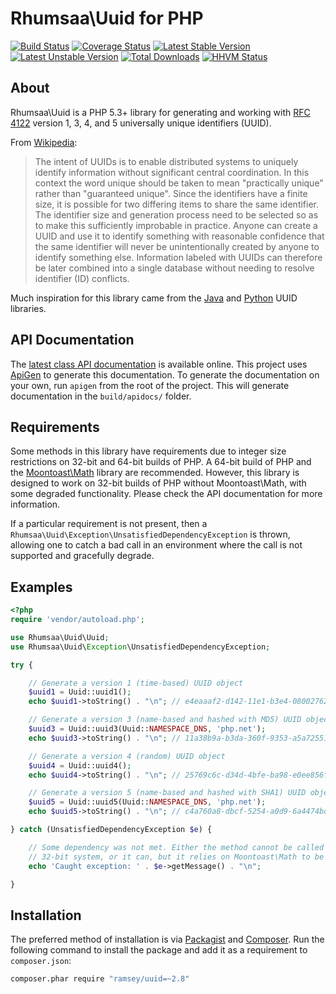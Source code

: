 # Rhumsaa\Uuid for PHP

[![Build Status](https://travis-ci.org/ramsey/uuid.png?branch=master)](https://travis-ci.org/ramsey/uuid)
[![Coverage Status](https://coveralls.io/repos/ramsey/uuid/badge.png)](https://coveralls.io/r/ramsey/uuid)
[![Latest Stable Version](https://poser.pugx.org/rhumsaa/uuid/v/stable.png)](https://packagist.org/packages/rhumsaa/uuid)
[![Latest Unstable Version](https://poser.pugx.org/rhumsaa/uuid/v/unstable.png)](https://packagist.org/packages/rhumsaa/uuid)
[![Total Downloads](https://poser.pugx.org/rhumsaa/uuid/downloads.png)](https://packagist.org/packages/rhumsaa/uuid)
[![HHVM Status](http://hhvm.h4cc.de/badge/rhumsaa/uuid.png)](http://hhvm.h4cc.de/package/rhumsaa/uuid)

## About

Rhumsaa\Uuid is a PHP 5.3+ library for generating and working with
[RFC 4122][rfc4122] version 1, 3, 4, and 5 universally unique identifiers (UUID).

From [Wikipedia](http://en.wikipedia.org/wiki/Universally_unique_identifier):

> The intent of UUIDs is to enable distributed systems to uniquely identify
> information without significant central coordination. In this context the word
> unique should be taken to mean "practically unique" rather than "guaranteed
> unique". Since the identifiers have a finite size, it is possible for two
> differing items to share the same identifier. The identifier size and
> generation process need to be selected so as to make this sufficiently
> improbable in practice. Anyone can create a UUID and use it to identify
> something with reasonable confidence that the same identifier will never be
> unintentionally created by anyone to identify something else. Information
> labeled with UUIDs can therefore be later combined into a single database
> without needing to resolve identifier (ID) conflicts.

Much inspiration for this library came from the [Java][javauuid] and
[Python][pyuuid] UUID libraries.

## API Documentation

The [latest class API documentation][apidocs] is available online. This project
uses [ApiGen](http://apigen.org/) to generate this documentation. To
generate the documentation on your own, run `apigen` from the root of the project.
This will generate documentation in the `build/apidocs/` folder.

## Requirements

Some methods in this library have requirements due to integer size restrictions
on 32-bit and 64-bit builds of PHP. A 64-bit build of PHP and the [Moontoast\Math][]
library are recommended. However, this library is designed to work on 32-bit
builds of PHP without Moontoast\Math, with some degraded functionality. Please
check the API documentation for more information.

If a particular requirement is not present, then a `Rhumsaa\Uuid\Exception\UnsatisfiedDependencyException`
is thrown, allowing one to catch a bad call in an environment where the call is
not supported and gracefully degrade.

## Examples

```php
<?php
require 'vendor/autoload.php';

use Rhumsaa\Uuid\Uuid;
use Rhumsaa\Uuid\Exception\UnsatisfiedDependencyException;

try {

    // Generate a version 1 (time-based) UUID object
    $uuid1 = Uuid::uuid1();
    echo $uuid1->toString() . "\n"; // e4eaaaf2-d142-11e1-b3e4-080027620cdd

    // Generate a version 3 (name-based and hashed with MD5) UUID object
    $uuid3 = Uuid::uuid3(Uuid::NAMESPACE_DNS, 'php.net');
    echo $uuid3->toString() . "\n"; // 11a38b9a-b3da-360f-9353-a5a725514269

    // Generate a version 4 (random) UUID object
    $uuid4 = Uuid::uuid4();
    echo $uuid4->toString() . "\n"; // 25769c6c-d34d-4bfe-ba98-e0ee856f3e7a

    // Generate a version 5 (name-based and hashed with SHA1) UUID object
    $uuid5 = Uuid::uuid5(Uuid::NAMESPACE_DNS, 'php.net');
    echo $uuid5->toString() . "\n"; // c4a760a8-dbcf-5254-a0d9-6a4474bd1b62

} catch (UnsatisfiedDependencyException $e) {

    // Some dependency was not met. Either the method cannot be called on a
    // 32-bit system, or it can, but it relies on Moontoast\Math to be present.
    echo 'Caught exception: ' . $e->getMessage() . "\n";

}
```

## Installation

The preferred method of installation is via [Packagist][] and [Composer][]. Run
the following command to install the package and add it as a requirement to
`composer.json`:

```bash
composer.phar require "ramsey/uuid=~2.8"
```


[rfc4122]: http://tools.ietf.org/html/rfc4122
[javauuid]: http://docs.oracle.com/javase/6/docs/api/java/util/UUID.html
[pyuuid]: http://docs.python.org/3/library/uuid.html
[packagist]: https://packagist.org/packages/ramsey/uuid
[composer]: http://getcomposer.org/
[moontoast\math]: https://github.com/moontoast/math
[apidocs]: http://docs.benramsey.com/ramsey-uuid/2.8/
